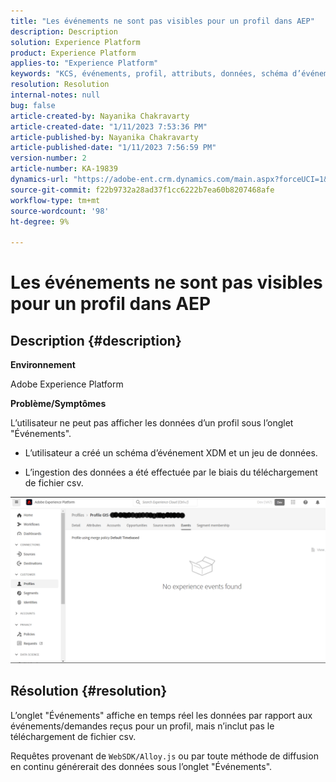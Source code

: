 ```yaml
---
title: "Les événements ne sont pas visibles pour un profil dans AEP"
description: Description
solution: Experience Platform
product: Experience Platform
applies-to: "Experience Platform"
keywords: "KCS, événements, profil, attributs, données, schéma d’événement d’expérience, "
resolution: Resolution
internal-notes: null
bug: false
article-created-by: Nayanika Chakravarty
article-created-date: "1/11/2023 7:53:36 PM"
article-published-by: Nayanika Chakravarty
article-published-date: "1/11/2023 7:56:59 PM"
version-number: 2
article-number: KA-19839
dynamics-url: "https://adobe-ent.crm.dynamics.com/main.aspx?forceUCI=1&pagetype=entityrecord&etn=knowledgearticle&id=9653c59c-e991-ed11-aad1-6045bd006e5a"
source-git-commit: f22b9732a28ad37f1cc6222b7ea60b8207468afe
workflow-type: tm+mt
source-wordcount: '98'
ht-degree: 9%

---
```


# Les événements ne sont pas visibles pour un profil dans AEP

## Description {#description}


<b>Environnement</b>

Adobe Experience Platform

<b>Problème/Symptômes</b>

L’utilisateur ne peut pas afficher les données d’un profil sous l’onglet &quot;Événements&quot;.



- L’utilisateur a créé un schéma d’événement XDM et un jeu de données.

- L’ingestion des données a été effectuée par le biais du téléchargement de fichier csv.



![](assets/___9953c59c-e991-ed11-aad1-6045bd006e5a___.png)


## Résolution {#resolution}


L’onglet &quot;Événements&quot; affiche en temps réel les données par rapport aux événements/demandes reçus pour un profil, mais n’inclut pas le téléchargement de fichier csv.

Requêtes provenant de `WebSDK/Alloy.js` ou par toute méthode de diffusion en continu générerait des données sous l’onglet &quot;Événements&quot;.
